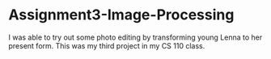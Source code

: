 # Assignment3-Image-Processing
I was able to try out some photo editing by transforming young Lenna to her present form. This was my third project in my CS 110 class. 
